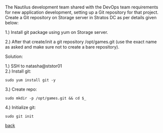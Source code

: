 The Nautilus development team shared with the DevOps team requirements for new application development, setting up a Git repository for that project. Create a Git repository on Storage server in Stratos DC as per details given below:  

1.) Install git package using yum on Storage server.  

2.) After that create/init a git repository /opt/games.git (use the exact name as asked and make sure not to create a bare repository).  

Solution:  

1.) SSH to natasha@ststor01  
2.) Install git:  
```
sudo yum install git -y
```

3.) Create repo:  
```
sudo mkdir -p /opt/games.git && cd $_
```

4.) Initialize git:  
```
sudo git init
```

[back](https://github.com/MederD)  
